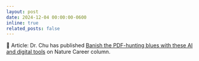 ```yaml
---
layout: post
date: 2024-12-04 00:00:00-0600
inline: true
related_posts: false
---
```


📝 Article: Dr. Chu has published [Banish the PDF-hunting blues with these AI and digital tools](https://www.nature.com/articles/d41586-024-03775-7) on Nature Career column.
